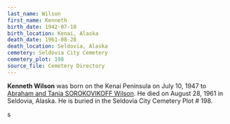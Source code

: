 ```yaml
---
last_name: Wilson
first_name: Kenneth
birth_date: 1942-07-10
birth_location: Kenai, Alaska
death_date: 1961-08-28
death_location: Seldovia, Alaska
cemetery: Seldovia City Cemetery
cemetery_plot: 198
source_file: Cemetery Directory
---
```

**Kenneth Wilson** was born on the Kenai Peninsula on July 10, 1947 to [Abraham and Tania SOROKOVIKOFF Wilson](./Wilson_Family.md).  He died on August 28, 1961 in Seldovia, Alaska.  He is buried in the Seldovia City Cemetery Plot # 198.

s